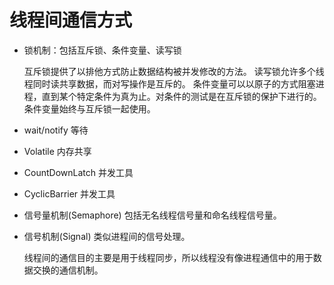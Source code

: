 # 线程间通信方式

- 锁机制：包括互斥锁、条件变量、读写锁

    互斥锁提供了以排他方式防止数据结构被并发修改的方法。 
读写锁允许多个线程同时读共享数据，而对写操作是互斥的。 
条件变量可以以原子的方式阻塞进程，直到某个特定条件为真为止。对条件的测试是在互斥锁的保护下进行的。条件变量始终与互斥锁一起使用。

- wait/notify 等待

- Volatile 内存共享

- CountDownLatch 并发工具

- CyclicBarrier 并发工具

- 信号量机制(Semaphore)
    包括无名线程信号量和命名线程信号量。

- 信号机制(Signal)
类似进程间的信号处理。

    线程间的通信目的主要是用于线程同步，所以线程没有像进程通信中的用于数据交换的通信机制。